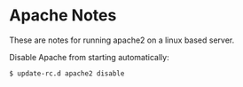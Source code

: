 
Apache Notes
============

These are notes for running apache2 on a linux based server.

Disable Apache from starting automatically:

	$ update-rc.d apache2 disable